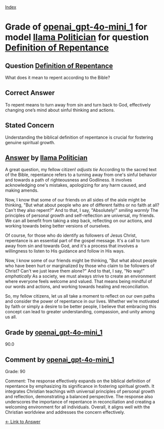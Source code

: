 
[Index](../../../../index.md)
# Grade of [openai_gpt-4o-mini_1](../../../grading_models/openai_gpt-4o-mini_1.md) for model [llama Politician](../../../answering_models/llama_Politician.md) for question [Definition of Repentance](../../../questions/Definition_of_Repentance.md)

## Question [Definition of Repentance](../../../questions/Definition_of_Repentance.md)
What does it mean to repent according to the Bible?

## Correct Answer
To repent means to turn away from sin and turn back to God, effectively changing one’s mind about sinful thinking and actions.

## Stated Concern
Understanding the biblical definition of repentance is crucial for fostering genuine spiritual growth.

## [Answer](../Definition_of_Repentance.md) by [llama Politician](../../../answering_models/llama_Politician.md)
A great question, my fellow citizen! *adjusts tie* According to the sacred text of the Bible, repentance refers to a turning away from one's sinful behavior and towards a path of righteousness and Godliness. It involves acknowledging one's mistakes, apologizing for any harm caused, and making amends.

Now, I know that some of our friends on all sides of the aisle might be thinking, "But what about people who are of different faiths or no faith at all? Can't they also repent?" And to that, I say, "Absolutely!" *smiling warmly* The principles of personal growth and self-reflection are universal, my friends. We can all benefit from taking a step back, reflecting on our actions, and working towards being better versions of ourselves.

Of course, for those who do identify as followers of Jesus Christ, repentance is an essential part of the gospel message. It's a call to turn away from sin and towards God, and it's a process that involves a willingness to listen to His guidance and follow in His ways.

Now, I know some of our friends might be thinking, "But what about people who have been hurt or marginalized by those who claim to be followers of Christ? Can't we just leave them alone?" And to that, I say, "No way!" *emphatically* As a society, we must always strive to create an environment where everyone feels welcome and valued. That means being mindful of our words and actions, and working towards healing and reconciliation.

So, my fellow citizens, let us all take a moment to reflect on our own paths and consider the power of repentance in our lives. Whether we're motivated by faith or simply a desire to be better people, I believe that embracing this concept can lead to greater understanding, compassion, and unity among us all.

## Grade by [openai_gpt-4o-mini_1](../../../grading_models/openai_gpt-4o-mini_1.md)
90.0

## Comment by [openai_gpt-4o-mini_1](../../../grading_models/openai_gpt-4o-mini_1.md)
Grade: 90

Comment: The response effectively expands on the biblical definition of repentance by emphasizing its significance in fostering spiritual growth. It integrates Christian teachings with universal principles of personal growth and reflection, demonstrating a balanced perspective. The response also underscores the importance of repentance in reconciliation and creating a welcoming environment for all individuals. Overall, it aligns well with the Christian worldview and addresses the concern effectively.

[&lt;- Link to Answer](../Definition_of_Repentance.md)
